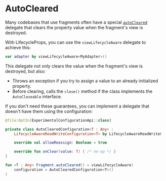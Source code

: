 # AutoCleared

Many codebases that use fragments often have a special [`autoCleared`][1] delegate that clears the property value when
the fragment's view is destroyed.

With LifecycleProps, you can use the `viewLifecycleAware` delegate to achieve this:

```kotlin
var adapter by viewLifecycleAware<MyAdapter>()
```

This delegate not only clears the value when the fragment's view is destroyed, but also:

- Throws an exception if you try to assign a value to an already initialized property.
- Before clearing, calls the `close()` method if the class implements the `AutoCloseable` interface.

If you don't need these guarantees, you can implement a delegate that doesn't have them using the configuration:

```kotlin
@file:OptIn(ExperimentalConfigurationApi::class)

private class AutoClearedConfiguration<T : Any> :
    LifecycleAwareReadWriteConfiguration<T> by LifecycleAwareReadWriteConfiguration.Default() {

    override val allowReassign: Boolean = true

    override fun onClear(value: T) { /* no-op */ }
}

fun <T : Any> Fragment.autoCleared() = viewLifecycleAware(
    configuration = AutoClearedConfiguration<T>()
)
```

[1]: https://github.com/android/architecture-components-samples/blob/8f536f2b7012c3c4d7bf80fec0de62893d53edbc/GithubBrowserSample/app/src/main/java/com/android/example/github/util/AutoClearedValue.kt
